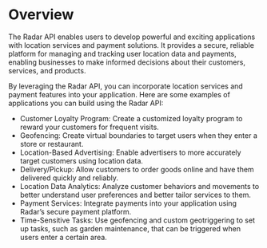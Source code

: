 # Overview

The Radar API enables users to develop powerful and exciting applications with
location services and payment solutions. It provides a secure, reliable
platform for managing and tracking user location data and payments, enabling
businesses to make informed decisions about their customers, services, and
products.

By leveraging the Radar API, you can incorporate location services and payment
features into your application. Here are some examples of applications you can
build using the Radar API:

- Customer Loyalty Program: Create a customized loyalty program to reward your
  customers for frequent visits.
- Geofencing: Create virtual boundaries to target users when they enter a store
  or restaurant.
- Location-Based Advertising: Enable advertisers to more accurately target
  customers using location data.
- Delivery/Pickup: Allow customers to order goods online and have them
  delivered quickly and reliably.
- Location Data Analytics: Analyze customer behaviors and movements to better
  understand user preferences and better tailor services to them.
- Payment Services: Integrate payments into your application using Radar’s
  secure payment platform.
- Time-Sensitive Tasks: Use geofencing and custom geotriggering to set up
  tasks, such as garden maintenance, that can be triggered when users enter a
  certain area.

